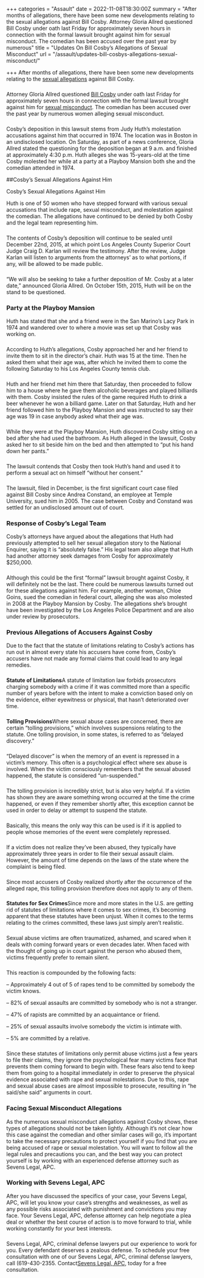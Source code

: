 +++
categories = "Assault"
date = 2022-11-08T18:30:00Z
summary = "After months of allegations, there have been some new developments relating to the sexual allegations against Bill Cosby. Attorney Gloria Allred questioned Bill Cosby under oath last Friday for approximately seven hours in connection with the formal lawsuit brought against him for sexual misconduct. The comedian has been accused over the past year by numerous"
title = "Updates On Bill Cosby’s Allegations of Sexual Misconduct"
url = "/assault/updates-bill-cosbys-allegations-sexual-misconduct/"

+++
After months of allegations, there have been some new developments relating to the [sexual allegations](https://www.sevenslegal.com/) against Bill Cosby.

### 

Attorney Gloria Allred questioned [Bill Cosby](https://www.sevenslegal.com/) under oath last Friday for approximately seven hours in connection with the formal lawsuit brought against him for [sexual misconduct](https://www.sevenslegal.com/). The comedian has been accused over the past year by numerous women alleging sexual misconduct.

### 

Cosby’s deposition in this lawsuit stems from Judy Huth’s molestation accusations against him that occurred in 1974. The location was in Boston in an undisclosed location. On Saturday, as part of a news conference, Gloria Allred stated the questioning for the deposition began at 9 a.m. and finished at approximately 4:30 p.m. Huth alleges she was 15-years-old at the time Cosby molested her while at a party at a Playboy Mansion both she and the comedian attended in 1974.

\##Cosby’s Sexual Allegations Against Him

Cosby’s Sexual Allegations Against Him

Huth is one of 50 women who have stepped forward with various sexual accusations that include rape, sexual misconduct, and molestation against the comedian. The allegations have continued to be denied by both Cosby and the legal team representing him.

### 

The contents of Cosby’s deposition will continue to be sealed until December 22nd, 2015, at which point Los Angeles County Superior Court Judge Craig D. Karlan will review the testimony. After the review, Judge Karlan will listen to arguments from the attorneys’ as to what portions, if any, will be allowed to be made public.

### 

“We will also be seeking to take a further deposition of Mr. Cosby at a later date,” announced Gloria Allred. On October 15th, 2015, Huth will be on the stand to be questioned.

### Party at the Playboy Mansion

Huth has stated that she and a friend were in the San Marino’s Lacy Park in 1974 and wandered over to where a movie was set up that Cosby was working on.

### 

According to Huth’s allegations, Cosby approached her and her friend to invite them to sit in the director’s chair. Huth was 15 at the time. Then he asked them what their age was, after which he invited them to come the following Saturday to his Los Angeles County tennis club.

### 

Huth and her friend met him there that Saturday, then proceeded to follow him to a house where he gave them alcoholic beverages and played billiards with them. Cosby insisted the rules of the game required Huth to drink a beer whenever he won a billiard game. Later on that Saturday, Huth and her friend followed him to the Playboy Mansion and was instructed to say their age was 19 in case anybody asked what their age was.

### 

While they were at the Playboy Mansion, Huth discovered Cosby sitting on a bed after she had used the bathroom. As Huth alleged in the lawsuit, Cosby asked her to sit beside him on the bed and then attempted to “put his hand down her pants.”

### 

The lawsuit contends that Cosby then took Huth’s hand and used it to perform a sexual act on himself “without her consent.”

### 

The lawsuit, filed in December, is the first significant court case filed against Bill Cosby since Andrea Constand, an employee at Temple University, sued him in 2005. The case between Cosby and Constand was settled for an undisclosed amount out of court.

### Response of Cosby’s Legal Team

Cosby’s attorneys have argued about the allegations that Huth had previously attempted to sell her sexual allegation story to the National Enquirer, saying it is “absolutely false.” His legal team also allege that Huth had another attorney seek damages from Cosby for approximately $250,000.

### 

Although this could be the first “formal” lawsuit brought against Cosby, it will definitely not be the last. There could be numerous lawsuits turned out for these allegations against him. For example, another woman, Chloe Goins, sued the comedian in federal court, alleging she was also molested in 2008 at the Playboy Mansion by Cosby. The allegations she’s brought have been investigated by the Los Angeles Police Department and are also under review by prosecutors.

### Previous Allegations of Accusers Against Cosby

Due to the fact that the statute of limitations relating to Cosby’s actions has run out in almost every state his accusers have come from, Cosby’s accusers have not made any formal claims that could lead to any legal remedies.

### 

**Statute of Limitations**A statute of limitation law forbids prosecutors charging somebody with a crime if it was committed more than a specific number of years before with the intent to make a conviction based only on the evidence, either eyewitness or physical, that hasn’t deteriorated over time.

### 

**Tolling Provisions**Where sexual abuse cases are concerned, there are certain “tolling provisions,” which involves suspensions relating to the statute. One tolling provision, in some states, is referred to as “delayed discovery.”

### 

“Delayed discover” is when the memory of an event is repressed in a victim’s memory. This often is a psychological effect where sex abuse is involved. When the victim consciously remembers that the sexual abused happened, the statute is considered “un-suspended.”

### 

The tolling provision is incredibly strict, but is also very helpful. If a victim has shown they are aware something wrong occurred at the time the crime happened, or even if they remember shortly after, this exception cannot be used in order to delay or attempt to suspend the statute.

### 

Basically, this means the only way this can be used is if it is applied to people whose memories of the event were completely repressed.

### 

If a victim does not realize they’ve been abused, they typically have approximately three years in order to file their sexual assault claim. However, the amount of time depends on the laws of the state where the complaint is being filed.

### 

Since most accusers of Cosby realized shortly after the occurrence of the alleged rape, this tolling provision therefore does not apply to any of them.

### 

**Statutes for Sex Crimes**Since more and more states in the U.S. are getting rid of statutes of limitations where it comes to sex crimes, it’s becoming apparent that these statutes have been unjust. When it comes to the terms relating to the crimes committed, these laws just simply aren’t realistic.

### 

Sexual abuse victims are often traumatized, ashamed, and scared when it deals with coming forward years or even decades later. When faced with the thought of going up in court against the person who abused them, victims frequently prefer to remain silent.

### 

This reaction is compounded by the following facts:

– Approximately 4 out of 5 of rapes tend to be committed by somebody the victim knows.

– 82% of sexual assaults are committed by somebody who is not a stranger.

– 47% of rapists are committed by an acquaintance or friend.

– 25% of sexual assaults involve somebody the victim is intimate with.

– 5% are committed by a relative.

### 

Since these statutes of limitations only permit abuse victims just a few years to file their claims, they ignore the psychological fear many victims face that prevents them coming forward to begin with. These fears also tend to keep them from going to a hospital immediately in order to preserve the physical evidence associated with rape and sexual molestations. Due to this, rape and sexual abuse cases are almost impossible to prosecute, resulting in “he said/she said” arguments in court.

### Facing Sexual Misconduct Allegations

As the numerous sexual misconduct allegations against Cosby shows, these types of allegations should not be taken lightly. Although it’s not clear how this case against the comedian and other similar cases will go, it’s important to take the necessary precautions to protect yourself if you find that you are being accused of rape or sexual molestation. You will want to follow all the legal rules and precautions you can, and the best way you can protect yourself is by working with an experienced defense attorney such as Sevens Legal, APC.

### Working with Sevens Legal, APC

After you have discussed the specifics of your case, your Sevens Legal, APC, will let you know your case’s strengths and weaknesses, as well as any possible risks associated with punishment and convictions you may face. Your Sevens Legal, APC, defense attorney can help negotiate a plea deal or whether the best course of action is to move forward to trial, while working constantly for your best interests.

### 

Sevens Legal, APC, criminal defense lawyers put our experience to work for you. Every defendant deserves a zealous defense. To schedule your free consultation with one of our Sevens Legal, APC, criminal defense lawyers, call (619-430-2355. Contact[Sevens Legal, APC](https://www.sevenslegal.com/ "Sevens Legal, APC"), today for a free consultation.